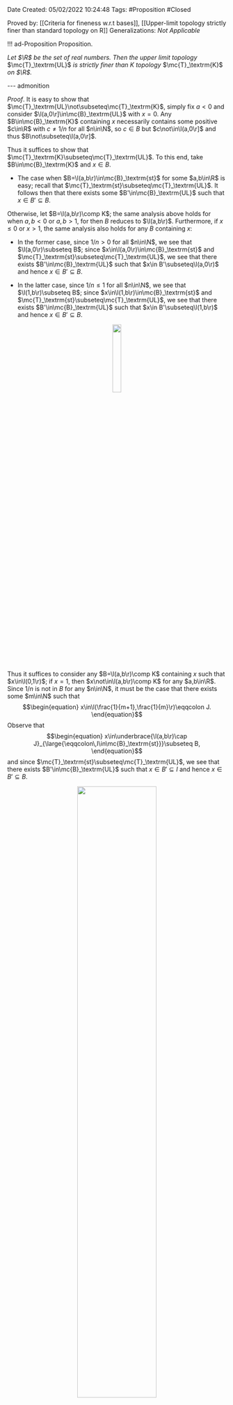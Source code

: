 <br />
<br />

Date Created: 05/02/2022 10:24:48
Tags: #Proposition #Closed 

Proved by: [[Criteria for fineness w.r.t bases]], [[Upper-limit topology strictly finer than standard topology on R]]
Generalizations: _Not Applicable_

!!! ad-Proposition Proposition.

_Let $\R$ be the set of real numbers. Then the upper limit topology_ $\mc{T}_\textrm{UL}$ _is strictly finer than $K$ topology_ $\mc{T}_\textrm{K}$ _on $\R$._

--- admonition

_Proof_. It is easy to show that $\mc{T}_\textrm{UL}\not\subseteq\mc{T}_\textrm{K}$, simply fix $a<0$ and consider $\l(a,0\r]\in\mc{B}_\textrm{UL}$ with $x=0$. Any $B\in\mc{B}_\textrm{K}$ containing $x$ necessarily contains some positive $c\in\R$ with $c\neq1/n$ for all $n\in\N$, so $c\in B$ but $c\not\in\l(a,0\r]$ and thus $B\not\subseteq\l(a,0\r]$.

Thus it suffices to show that $\mc{T}_\textrm{K}\subseteq\mc{T}_\textrm{UL}$. To this end, take $B\in\mc{B}_\textrm{K}$ and $x\in B$.
* The case when $B=\l(a,b\r)\in\mc{B}_\textrm{st}$ for some $a,b\in\R$ is easy; recall that $\mc{T}_\textrm{st}\subseteq\mc{T}_\textrm{UL}$. It follows then that there exists some $B'\in\mc{B}_\textrm{UL}$ such that $x\in B'\subseteq B$.

Otherwise, let $B=\l(a,b\r)\comp K$; the same analysis above holds for when $a,b<0$ or $a,b>1$, for then $B$ reduces to $\l(a,b\r)$. Furthermore, if $x\leq0$ or $x>1$, the same analysis also holds for any $B$ containing $x$:
* In the former case, since $1/n>0$ for all $n\in\N$, we see that $\l(a,0\r)\subseteq B$; since $x\in\l(a,0\r)\in\mc{B}_\textrm{st}$ and $\mc{T}_\textrm{st}\subseteq\mc{T}_\textrm{UL}$, we see that there exists $B'\in\mc{B}_\textrm{UL}$ such that $x\in B'\subseteq\l(a,0\r)$ and hence $x\in B'\subseteq B$.

* In the latter case, since $1/n\leq1$ for all $n\in\N$, we see that $\l(1,b\r)\subseteq B$; since $x\in\l(1,b\r)\in\mc{B}_\textrm{st}$ and $\mc{T}_\textrm{st}\subseteq\mc{T}_\textrm{UL}$, we see that there exists $B'\in\mc{B}_\textrm{UL}$ such that $x\in B'\subseteq\l(1,b\r)$ and hence $x\in B'\subseteq B$.

<center><img src="https://raw.githubusercontent.com/zhaoshenzhai/MathWiki/master/Images/09-02-2022_1909/image.svg", width=20%></center>

Thus it suffices to consider any $B=\l(a,b\r)\comp K$ containing $x$ such that $x\in\l(0,1\r)$; if $x=1$, then $x\not\in\l(a,b\r)\comp K$ for any $a,b\in\R$. Since $1/n$ is not in $B$ for any $n\in\N$, it must be the case that there exists some $m\in\N$ such that
$$\begin{equation}
    x\in\l(\frac{1}{m+1},\frac{1}{m}\r)\eqqcolon J.
\end{equation}$$
Observe that
$$\begin{equation}
    x\in\underbrace{\l(a,b\r)\cap J}_{\large{\eqqcolon\,I\in\mc{B}_\textrm{st}}}\subseteq B,
\end{equation}$$
and since $\mc{T}_\textrm{st}\subseteq\mc{T}_\textrm{UL}$, we see that there exists $B'\in\mc{B}_\textrm{UL}$ such that $x\in B'\subseteq I$ and hence $x\in B'\subseteq B$.

<center><img src="https://raw.githubusercontent.com/zhaoshenzhai/MathWiki/master/Images/09-02-2022_1823/image.svg", width=60%></center>

(Justification for $I\subseteq B$): In the figure above, the off-axis intervals represent what $B=\l(a,b\r)\comp K$ can be relative to the interval $J$; vertical lines represent $\textrm{`}$holes$\textrm{'}$ in $B$. Observe that in each case, $I=\l(a,b\r)\cap J$ does not contain any points of the form $1/n$ for $n\in\N$, and thus $I\subseteq B$.<span style="float:right;">$\blacksquare$</span>
